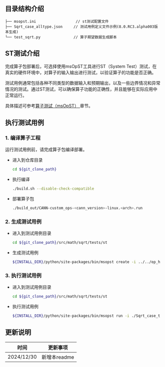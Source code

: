 ## 目录结构介绍
```
├── msopst.ini                  // st测试配置文件 
├── Sqrt_case_alltype.json     // 测试用例定义文件示例(8.0.RC3.alpha003版本生成)
└── test_sqrt.py               // 算子期望数据生成脚本
```

## ST测试介绍

完成算子包部署后，可选择使用msOpST工具进行ST（System Test）测试，在真实的硬件环境中，对算子的输入输出进行测试，以验证算子的功能是否正确。

测试用例通常包括各种不同类型的数据输入和预期输出，以及一些边界情况和异常情况的测试。通过ST测试，可以确保算子功能的正确性，并且能够在实际应用中正常运行。

具体描述可参考[算子测试（msOpST）
](https://www.hiascend.com/document/detail/zh/mindstudio/70RC3/ODtools/Operatordevelopmenttools/msopdev_16_0087.html)章节。

## 执行测试用例
### 1.&nbsp;编译算子工程
运行测试用例前，请完成算子包编译部署。
  - 进入到仓库目录

    ```bash
    cd ${git_clone_path}
    ```

  - 执行编译

    ```bash
    ./build.sh --disable-check-compatible
    ```

  - 部署算子包

    ```bash
    ./build_out/CANN-custom_ops-<cann_version>-linux.<arch>.run
    ```
### 2.&nbsp;生成测试用例

  - 进入到测试用例目录

    ```bash
    cd ${git_clone_path}/src/math/sqrt/tests/st
    ```

  - 生成测试用例

    ```bash
    ${INSTALL_DIR}/python/site-packages/bin/msopst create -i ../../op_host/sqrt.cpp -out ./
    ```
### 3.&nbsp;执行测试用例

  - 进入到测试用例目录

    ```bash
    cd ${git_clone_path}/src/math/sqrt/tests/st
    ```

  - 执行测试用例

    ```bash
    ${INSTALL_DIR}/python/site-packages/bin/msopst run -i ./Sqrt_case_timestamp.json -soc {Soc Version} -out ./output
    ```

## 更新说明
| 时间 | 更新事项 |
|----|------|
| 2024/12/30 | 新增本readme |
